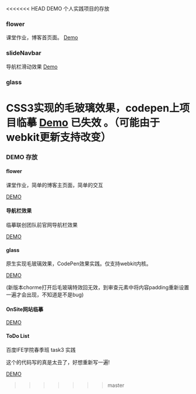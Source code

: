 <<<<<<< HEAD
DEMO
个人实践项目的存放

### flower
课堂作业，博客首页面。
[Demo](http://d12mnit.github.io/Cherming/flower/index.html)

### slideNavbar
导航栏滑动效果
[Demo](http://d12mnit.github.io/Cherming/%E5%AF%BC%E8%88%AA%E6%A0%8F%E6%95%88%E6%9E%9C/index.html)

### glass 
CSS3实现的毛玻璃效果，codepen上项目临摹
[Demo](http://d12mnit.github.io/Cherming/glass/index.html)
已失效 。（可能由于webkit更新支持改变）
=======
### DEMO 存放

#### flower
课堂作业，简单的博客主页面，简单的交互  

[DEMO](http://d12mnit.github.io/Cherming/flower/index.html)

#### 导航栏效果
临摹联创团队前官网导航栏效果 

[DEMO](http://d12mnit.github.io/Cherming/%E5%AF%BC%E8%88%AA%E6%A0%8F%E6%95%88%E6%9E%9C/index.html)

#### glass
原生实现毛玻璃效果，CodePen效果实践。仅支持webkit内核。

[DEMO](http://d12mnit.github.io/Cherming/glass/index.html)  

(新版本chorme打开后毛玻璃特效回无效，到审查元素中将内容padding重新设置一遍才会出现，不知道是不是bug)

#### OnSite网站临摹

[DEMO](http://d12mnit.github.io/Cherming/Onsite/index.html)

#### ToDo List
百度IFE学院春季班 task3 实践

这个的代码写的真是太丑了，好想重新写一遍!

[DEMO](http://d12mnit.github.io/Cherming/todolist/index.html)
>>>>>>> master
